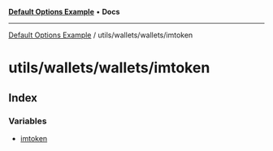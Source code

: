 [**Default Options Example**](../../../../README.md) • **Docs**

***

[Default Options Example](../../../../modules.md) / utils/wallets/wallets/imtoken

# utils/wallets/wallets/imtoken

## Index

### Variables

- [imtoken](variables/imtoken.md)

